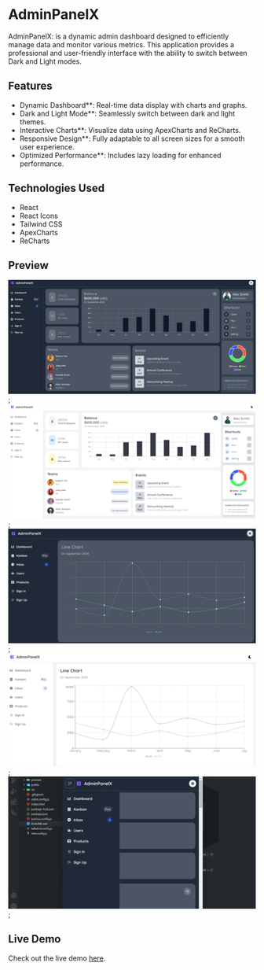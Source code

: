 # AdminPanelX

AdminPanelX: is a dynamic admin dashboard designed to efficiently manage data and monitor various metrics. This application provides a professional and user-friendly interface with the ability to switch between Dark and Light modes.

## Features

- Dynamic Dashboard**: Real-time data display with charts and graphs.
- Dark and Light Mode**: Seamlessly switch between dark and light themes.
- Interactive Charts**: Visualize data using ApexCharts and ReCharts.
- Responsive Design**: Fully adaptable to all screen sizes for a smooth user experience.
- Optimized Performance**: Includes lazy loading for enhanced performance.

## Technologies Used

- React
- React Icons
- Tailwind CSS
- ApexCharts
- ReCharts

## Preview

![Preview Image 1](/preview/preview.png);
![Preview Image 2](/preview/preview1.png);
![Preview Image 3](/preview/preview2.png);
![Preview Image 4](/preview/preview3.png);
![Preview Image 5](/preview/preview4.png);


## Live Demo

Check out the live demo [here](https://your-demo-link.com).

